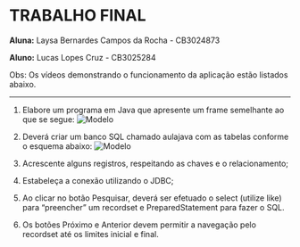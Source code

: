 # TRABALHO FINAL

**Aluna:** Laysa Bernardes Campos da Rocha - CB3024873

**Aluno:** Lucas Lopes Cruz - CB3025284

Obs: Os vídeos demonstrando o funcionamento da aplicação estão listados abaixo.

---

1. Elabore um programa em Java que apresente um frame semelhante ao que se segue:
   ![Modelo](src/tp4.png)
2. Deverá criar um banco SQL chamado aulajava com as tabelas conforme o esquema abaixo:
   ![Modelo](src/tp4.1.png)

3. Acrescente alguns registros, respeitando as chaves e o relacionamento;
4. Estabeleça a conexão utilizando o JDBC;
5. Ao clicar no botão Pesquisar, deverá ser efetuado o select (utilize like) para “preencher” um recordset e PreparedStatement para fazer o SQL.
6. Os botões Próximo e Anterior devem permitir a navegação pelo recordset até os limites inicial e final.
